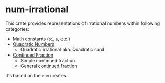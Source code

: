 # num-irrational

This crate provides representations of irrational numbers within following categories:
- Math constants (`pi`, `e`, etc.)
- [Quadratic Numbers](https://en.wikipedia.org/wiki/Algebraic_number#Examples)
    - Quadratic irrational aka. Quadratic surd
- [Continued Fraction](https://en.wikipedia.org/wiki/Continued_fraction)
    - Simple continued fraction
    - General continued fraction

It's based on the `num` creates.
